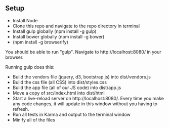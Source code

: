


## Setup
- Install Node
- Clone this repo and navigate to the repo directory in terminal
- Install gulp globally (npm install -g gulp)
- Install bower globally (npm install -g bower)
- (npm install -g browserify)

You should be able to run "gulp". Navigate to http://localhost:8080/ in your browser.

Running gulp does this:
- Build the vendors file (jquery, d3, bootstrap js) into dist/vendors.js
- Build the css file (all CSS) into dist/styles.css
- Build the app file (all of our JS code) into dist/app.js
- Move a copy of src/index.html into dist/html
- Start a live-reload server on http://localhost:8080/. Every time you make any code changes, it will update in this window without you having to refresh.
- Run all tests in Karma and output to the terminal window
- Minify all of the files